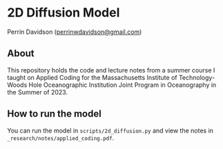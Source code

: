 # 2D Diffusion Model
Perrin Davidson (perrinwdavidson@gmail.com)
## About
This repository holds the code and lecture notes from a summer course I taught on Applied Coding for the Massachusetts Institute of Technology-Woods Hole Oceanographic Institution Joint Program in Oceanography in the Summer of 2023.
## How to run the model
You can run the model in `scripts/2d_diffusion.py` and view the notes in `_research/notes/applied_coding.pdf`.
